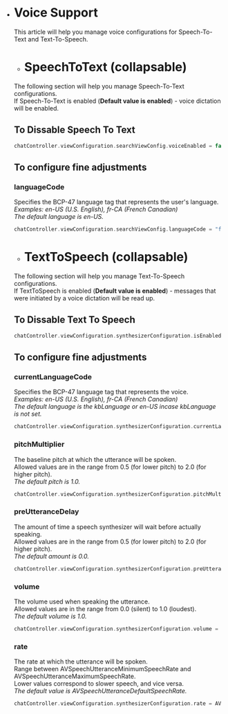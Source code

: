 - # Voice Support
    This article will help you manage voice configurations for Speech-To-Text and Text-To-Speech.

    - # SpeechToText  (collapsable)
    The following section will help you manage Speech-To-Text configurations.<br/>
    If Speech-To-Text is enabled (**Default value is enabled**) - voice dictation will be enabled.

    ## To Dissable Speech To Text
    
    ```swift
    chatController.viewConfiguration.searchViewConfig.voiceEnabled = false
    ```

    ## To configure fine adjustments
    ### languageCode
    Specifies the BCP-47 language tag that represents the user's language.<br/>
    *Examples: en-US (U.S. English), fr-CA (French Canadian)*<br/>
    *The default language is en-US.*<br/>
    ```swift
    chatController.viewConfiguration.searchViewConfig.languageCode = "fr-CA"
    ```

    - # TextToSpeech  (collapsable)
    The following section will help you manage Text-To-Speech configurations.<br/>
    If TextToSpeech is enabled (**Default value is enabled**) - messages that were initiated by a voice dictation will be read up.

    ## To Dissable Text To Speech
    
    ```swift
    chatController.viewConfiguration.synthesizerConfiguration.isEnabled = false;
    ```

    ## To configure fine adjustments

    ### currentLanguageCode
    Specifies the BCP-47 language tag that represents the voice.<br/>
    *Examples: en-US (U.S. English), fr-CA (French Canadian)*<br/>
    *The default language is the kbLanguage or en-US incase kbLanguage is not set.* <br/>
    ```swift
    chatController.viewConfiguration.synthesizerConfiguration.currentLanguageCode = "fr-CA"
    ```
    ### pitchMultiplier
    The baseline pitch at which the utterance will be spoken.<br/>
    Allowed values are in the range from 0.5 (for lower pitch) to 2.0 (for higher pitch).<br/>
    *The default pitch is 1.0.* <br/>
    ```swift
    chatController.viewConfiguration.synthesizerConfiguration.pitchMultiplier = 0.5
    ```
    ### preUtteranceDelay
    The amount of time a speech synthesizer will wait before actually speaking.<br/>
    Allowed values are in the range from 0.5 (for lower pitch) to 2.0 (for higher pitch).<br/>
    *The default amount is 0.0.* <br/>
    ```swift
    chatController.viewConfiguration.synthesizerConfiguration.preUtteranceDelay = 2.0
    ```
    ### volume
    The volume used when speaking the utterance.<br/>
    Allowed values are in the range from 0.0 (silent) to 1.0 (loudest).<br/>
    *The default volume is 1.0.* <br/>
    ```swift
    chatController.viewConfiguration.synthesizerConfiguration.volume = 0.7
    ```
    ### rate
    The rate at which the utterance will be spoken.<br/>
    Range between AVSpeechUtteranceMinimumSpeechRate and AVSpeechUtteranceMaximumSpeechRate.<br/>
    Lower values correspond to slower speech, and vice versa.<br/>
    *The default value is AVSpeechUtteranceDefaultSpeechRate.*<br/>
    ```swift
    chatController.viewConfiguration.synthesizerConfiguration.rate = AVSpeechUtteranceMaximumSpeechRate
    ```

